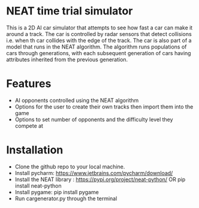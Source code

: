 # NEAT time trial simulator
This is a 2D AI car simulator that attempts to see how fast a car can make it around a track.
The car is controlled by radar sensors that detect collisions i.e. when th car collides with the edge of the track.
The car is also part of a model that runs in the NEAT algorithm. The algorithm runs populations of cars through generations, with each subsequent generation of cars having attributes inherited from the previous generation.
# Features
* AI opponents controlled using the NEAT algorithm
* Options for the user to create their own tracks then import them into the game
* Options to set number of opponents and the difficulty level they compete at
# Installation
* Clone the github repo to your local machine. 
* Install pycharm: https://www.jetbrains.com/pycharm/download/ 
* Install the NEAT library : https://pypi.org/project/neat-python/ OR pip install neat-python 
* Install pygame: pip install pygame 
* Run cargenerator.py through the terminal
